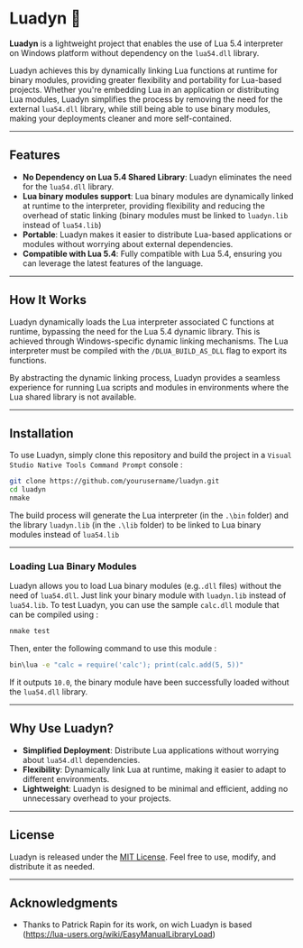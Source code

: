 # Luadyn 🚀

**Luadyn** is a lightweight project that enables the use of Lua 5.4 interpreter on Windows platform without dependency on the `lua54.dll` library.

Luadyn achieves this by dynamically linking Lua functions at runtime for binary modules, providing greater flexibility and portability for Lua-based projects.
Whether you're embedding Lua in an application or distributing Lua modules, Luadyn simplifies the process by removing the need for the external `lua54.dll` library, while still being able to use binary modules, making your deployments cleaner and more self-contained.

---

## Features

- **No Dependency on Lua 5.4 Shared Library**: Luadyn eliminates the need for the `lua54.dll` library.
- **Lua binary modules support**: Lua binary modules are dynamically linked at runtime to the interpreter, providing flexibility and reducing the overhead of static linking (binary modules must be linked to `luadyn.lib` instead of `lua54.lib`)
- **Portable**: Luadyn makes it easier to distribute Lua-based applications or modules without worrying about external dependencies.
- **Compatible with Lua 5.4**: Fully compatible with Lua 5.4, ensuring you can leverage the latest features of the language.

---

## How It Works

Luadyn dynamically loads the Lua interpreter associated C functions at runtime, bypassing the need for the Lua 5.4 dynamic library. This is achieved through Windows-specific dynamic linking mechanisms. The Lua interpreter must be compiled with the `/DLUA_BUILD_AS_DLL` flag to export its functions.

By abstracting the dynamic linking process, Luadyn provides a seamless experience for running Lua scripts and modules in environments where the Lua shared library is not available.

---

## Installation

To use Luadyn, simply clone this repository and build the project in a `Visual Studio Native Tools Command Prompt` console :

```bash
git clone https://github.com/yourusername/luadyn.git
cd luadyn
nmake
```

The build process will generate the Lua interpreter (in the `.\bin` folder) and the library `luadyn.lib` (in the `.\lib` folder) to be linked to Lua binary modules instead of `lua54.lib`

---

### Loading Lua Binary Modules

Luadyn allows you to load Lua binary modules (e.g.`.dll` files) without the need of `lua54.dll`. Just link your binary module with  `luadyn.lib` instead of `lua54.lib`. 
To test Luadyn, you can  use the sample `calc.dll` module that can be compiled using :

```bash
nmake test
```

Then, enter the following command to use this module :

```bash
bin\lua -e "calc = require('calc'); print(calc.add(5, 5))"
```

If it outputs `10.0`, the binary module have been successfully loaded without the `lua54.dll` library.

---

## Why Use Luadyn?

- **Simplified Deployment**: Distribute Lua applications without worrying about `lua54.dll` dependencies.
- **Flexibility**: Dynamically link Lua at runtime, making it easier to adapt to different environments.
- **Lightweight**: Luadyn is designed to be minimal and efficient, adding no unnecessary overhead to your projects.

---

## License

Luadyn is released under the [MIT License](LICENSE). Feel free to use, modify, and distribute it as needed.

---

## Acknowledgments

- Thanks to Patrick Rapin for its work, on wich Luadyn is based (https://lua-users.org/wiki/EasyManualLibraryLoad)
